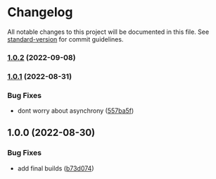 # Changelog

All notable changes to this project will be documented in this file. See [standard-version](https://github.com/conventional-changelog/standard-version) for commit guidelines.

### [1.0.2](https://github.com/ParamagicDev/ruby-tap/compare/v1.0.1...v1.0.2) (2022-09-08)

### [1.0.1](https://github.com/ParamagicDev/ruby-tap/compare/v1.0.0...v1.0.1) (2022-08-31)


### Bug Fixes

* dont worry about asynchrony ([557ba5f](https://github.com/ParamagicDev/ruby-tap/commit/557ba5f70f6dfdd524639a01904d785362848f05))

## 1.0.0 (2022-08-30)


### Bug Fixes

* add final builds ([b73d074](https://github.com/ParamagicDev/tap-tap/commit/b73d0747c176a2edabfa62f129a8f5f3e3246e09))
